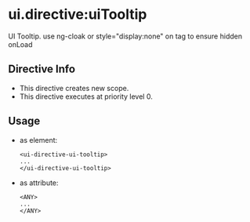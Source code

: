 



# ui.directive:uiTooltip








UI Tooltip.
use ng-cloak or style="display:none" on tag to ensure hidden onLoad








## Directive Info

* This directive creates new scope.
* This directive executes at priority level 0.


## Usage




* as element:
    ```
    <ui-directive-ui-tooltip>
    ...
    </ui-directive-ui-tooltip>
    ```
* as attribute:
    ```
    <ANY>
    ...
    </ANY>
    ```







